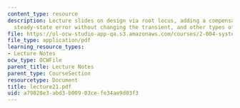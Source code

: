 ```yaml
---
content_type: resource
description: Lecture slides on design via root locus, adding a compensator, eliminating
  steady-state error without changing the transient, and other types of compensators.
file: https://ol-ocw-studio-app-qa.s3.amazonaws.com/courses/2-004-systems-modeling-and-control-ii-fall-2007/a79828e3abd3b00903cefe34ae9d03f3_lecture21.pdf
file_type: application/pdf
learning_resource_types:
- Lecture Notes
ocw_type: OCWFile
parent_title: Lecture Notes
parent_type: CourseSection
resourcetype: Document
title: lecture21.pdf
uid: a79828e3-abd3-b009-03ce-fe34ae9d03f3
---
```

